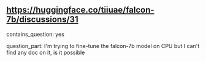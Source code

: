 ## https://huggingface.co/tiiuae/falcon-7b/discussions/31

contains_question: yes

question_part: I'm trying to fine-tune the falcon-7b model on CPU but I can't find any doc on it, is it possible